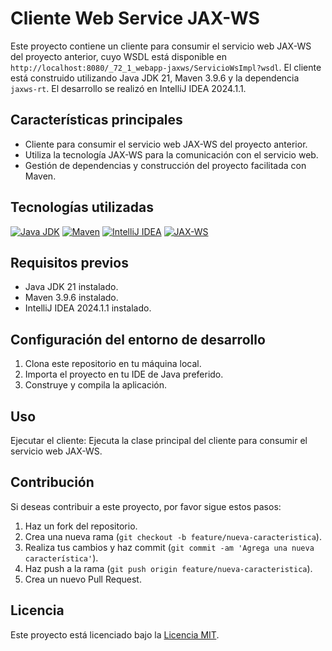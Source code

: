 # Cliente Web Service JAX-WS 

Este proyecto contiene un cliente para consumir el servicio web JAX-WS del proyecto anterior, cuyo WSDL está disponible en `http://localhost:8080/_72_1_webapp-jaxws/ServicioWsImpl?wsdl`. El cliente está construido utilizando Java JDK 21, Maven 3.9.6 y la dependencia `jaxws-rt`. El desarrollo se realizó en IntelliJ IDEA 2024.1.1.

## Características principales

- Cliente para consumir el servicio web JAX-WS del proyecto anterior.
- Utiliza la tecnología JAX-WS para la comunicación con el servicio web.
- Gestión de dependencias y construcción del proyecto facilitada con Maven.

## Tecnologías utilizadas

[![Java JDK](https://img.shields.io/badge/Java%20JDK-21-orange)](https://www.oracle.com/java/technologies/javase-jdk17-downloads.html)
[![Maven](https://img.shields.io/badge/Maven-3.9.6-yellow)](https://maven.apache.org/)
[![IntelliJ IDEA](https://img.shields.io/badge/IntelliJ%20IDEA-2024.1.1-blue)](https://www.jetbrains.com/idea/)
[![JAX-WS](https://img.shields.io/badge/JAX--WS%20Dependency-jaxws--rt-green)](https://javaee.github.io/metro-jax-ws/)

## Requisitos previos

- Java JDK 21 instalado.
- Maven 3.9.6 instalado.
- IntelliJ IDEA 2024.1.1 instalado.

## Configuración del entorno de desarrollo

1. Clona este repositorio en tu máquina local.
2. Importa el proyecto en tu IDE de Java preferido.
3. Construye y compila la aplicación.

## Uso
Ejecutar el cliente:
Ejecuta la clase principal del cliente para consumir el servicio web JAX-WS.

## Contribución

Si deseas contribuir a este proyecto, por favor sigue estos pasos:

1. Haz un fork del repositorio.
2. Crea una nueva rama (`git checkout -b feature/nueva-caracteristica`).
3. Realiza tus cambios y haz commit (`git commit -am 'Agrega una nueva característica'`).
4. Haz push a la rama (`git push origin feature/nueva-caracteristica`).
5. Crea un nuevo Pull Request.

## Licencia

Este proyecto está licenciado bajo la [Licencia MIT](LICENSE).
